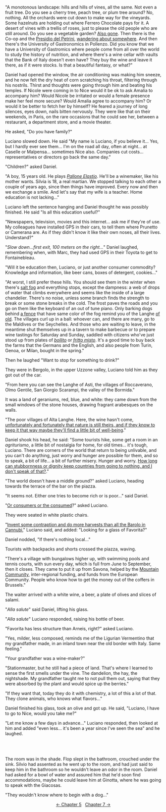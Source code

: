 <!-- Pages 50-54 -->
"A monotonous landscape: hills and hills of vines, all the same. Not even a fruit tree. Do you see a cherry tree, peach tree, or plum tree around? No, nothing. All the orchards were cut down to make way for the vineyards. Some hazelnuts are holding out where Ferrero Chocolate pays for it. A desert of vines with a trellis of roses, just to please the old people who are still around. Do you see a vegetable garden? [Also gone](http://ofvioletsandlicorice.tumblr.com/post/129354078274/notes-questions-uncertainties#alsogone). Then there is the Co-op and the [Presidio del Petrini](http://ofvioletsandlicorice.tumblr.com/post/129354078274/notes-questions-uncertainties#presidio), [wandering about somewhere](http://ofvioletsandlicorice.tumblr.com/post/129354078274/notes-questions-uncertainties#wanderingabout). And then there's the University of Gastronomics in Pollenzo. Did you know that we have a University of Gastromics where people come from all over the world to study the history of nutrition, and where there's a wine cellar with vaults that the Bank of Italy doesn't even have? They buy the wine and leave it there, as if it were stocks. Is that a beautiful fantasy, or what?"

Daniel had opened the window, the air conditioning was making him sneeze, and he now felt the dry heat of corn scratching his throat, filtering through his nostrils. Thirst and thoughts were going through him and beating his temples. If Nicole were coming in to Nice would it be ok to ask Amalia to accompany him? Would Nicole be irritated or would a female presence make her feel more secure? Would Amalia agree to accompany him? Or would it be better to fetch her by himself? He feared a journey of long silences, eyes down, nails bitten nervously. They were like that on their weekends, in Paris, on the rare occasions that he could see her, between a restaurant, a department store, and a movie theater.
<!-- Page 51 -->

He asked, "Do you have family?"

Luciano slowed down. He said "My name is Luciano, if you believe it... Yes, but I hardly ever see them... I'm on the road all day, often at night... at Caselle or Malpensa... sometimes Nice also. Companies cut costs... representatives or directors go back the same day."

"Children?" asked Daniel.

"A boy, 15 years old. He plays [*Pallone Elastio*](http://ofvioletsandlicorice.tumblr.com/post/129354078274/notes-questions-uncertainties#pallone). He'll be a winemaker, like his mother wants. Silvia is 18, a real martian. We stopped talking to each other a couple of years ago, since then things have improved. Every now and then we exchange a smile. And let's say that my wife is a teacher. Home education is not lacking..."

Luciano left the sentence hanging and Daniel thought he was possibly finished. He said "Is all this education useful?"

"Newspapers, television, movies and this internet... ask me if they're of use. My colleagues have installed GPS in their cars, to tell them where Prunetto or Camerana are. As if they didn't know it like their own noses, all their lives. Understand?"

"*Slow down...first exit, 100 meters on the right...*" Daniel laughed, remembering when, with Marc, they had used GPS in their Toyota to get to Fontainebleau. 

"Will it be education then, Luciano, or just another consumer commodity? Knowledge and information, like beer cans, boxes of detergent, cookies..."

"At worst, I still prefer these hills. You should see them in the winter when there's [salt fog](http://ofvioletsandlicorice.tumblr.com/post/129354078274/notes-questions-uncertainties#saltfog) and everything stops, except the dampness: a web of drops of water that climbs everywhere and seems like the inside of a large chandelier. There's no noise, unless some branch finds the strength to break or some stone breaks in the cold. The frost paves the roads and you go on them like the keyboard of an out of tune piano. Only barking dogs behind [a fence](http://ofvioletsandlicorice.tumblr.com/post/129354078274/notes-questions-uncertainties#afence) that have same color of the fog remind you of the Langhe [of old](http://ofvioletsandlicorice.tumblr.com/post/129354078274/notes-questions-uncertainties#ofold). The villages curl up in a ball: whoever can, and there are many, go to the Maldives or the Seychelles. And those who are waiting to leave, in the meantime shut themselves up in a tavern to make barbecue or to prepare wine tastings for Saturday and Sunday, saddled with citizens who've just stood up from plates of [*bollito*](http://ofvioletsandlicorice.tumblr.com/post/129354078274/notes-questions-uncertainties#bollito) or [*fritto misto*](http://ofvioletsandlicorice.tumblr.com/post/129354078274/notes-questions-uncertainties#frittomisto). It's a good time to buy back the farms that the Germans and the English, and also people from Turin, Genoa, or Milan, bought in the spring."
<!-- Page 52 -->

Then he laughed "Want to stop for something to drink?" 

They were in Bergolo, in the upper Uzzone valley, Luciano told him as they got out of the car.

"From here you can see the Langhe of Asti, the villages of Roccaverano, Olmo Gentile, San Giorgio Scarampi, the valley of the Bormida."

It was a land of geraniums, red, blue, and white: they came down from the small windows of the stone houses, drawing fragrant arabesques on the walls.

"The poor villages of Alta Langhe. Here, the wine hasn't come, [unfortunately and fortunately that nature is still theirs, and if they know to keep it that way maybe they'll find a little bit of well-being](http://ofvioletsandlicorice.tumblr.com/post/129354078274/notes-questions-uncertainties#unfortunately)."

Daniel shook his head, he said: "Some tourists hike, some get a room in an *agriturismo*, a little bit of nostalgia for home, for old times... it's tough, Luciano. There are corners of the world that return to being unlivable, and you can't do anything, just worry and hunger are possible for them, and so to speak, a bit of life... a bit of further misery. Hunger and worry. [How long can stubbornness or dignity keep countries from going to nothing, and I don't speak of that?](http://ofvioletsandlicorice.tumblr.com/post/129354078274/notes-questions-uncertainties#howlongcan)."

"The world doesn't have a middle ground?" asked Luciano, heading towards the terrace of the bar on the piazza.

"It seems not. Either one tries to become rich or is poor..." said Daniel.

"[Or consumers or the consumed](http://ofvioletsandlicorice.tumblr.com/post/129354078274/notes-questions-uncertainties#orconsumers)?" asked Luciano. 

They were seated in white plastic chairs. 

"[Invent some contraption and do more harvests than all the Barolo in Cannubi](http://ofvioletsandlicorice.tumblr.com/post/129354078274/notes-questions-uncertainties#inventsuch)," Luciano said, and added: "Looking for a glass of Favorita?"

Daniel nodded, "If there's nothing local..."

Tourists with backpacks and shorts crossed the piazza, waving.

"There's a village with bungalows higher up, with swimming pools and tennis courts, with sun every day, which is full from June to September, then it closes. They came to put it up from Savona, helped by the [Mountain Community](http://ofvioletsandlicorice.tumblr.com/post/129354078274/notes-questions-uncertainties#mountaincommunity), inter-regional funding, and funds from the European Community. People who know how to get the money out of the coffers in Brussels."

The waiter arrived with a white wine, a beer, a plate of olives and slices of salami.

"*Alla salute*" said Daniel, lifting his glass. 

"*Alla salute*" Luciano responded, raising his bottle of beer. 

"Favorita has less structure than Arneis, right?" asked Luciano. 

"Yes, milder, less composed, reminds me of the Ligurian Vermentino that my grandfather made, in an inland town near the old border with Italy. Same feeling."

"Your grandfather was a wine-maker?"

"Stationmaster, but he still had a piece of land. That's where I learned to sense the first smells under the vine. The dandelion, the hay, the nightshade. My grandfather taught me to not pull them out, saying that they were absorbed by the plant and would spice up the berries."

"If they want that, today they do it with chemistry, a lot of this a lot of that. They clone animals, who knows what flavors..."

Daniel finished his glass, took an olive and got up. He said, "Luciano, I have to go to Nice, would you take me?"

"Let me know a few days in advance..." Luciano responded, then looked at him and added "even less... it's been a year since I've seen the sea" and he laughed.

<!-- Page 54 -->
<br/><br/><br/>
The room was in the shade. Flop slept in the bathroom, crouched under the sink. Silvio had assented as he went up to the room, and had just said to keep him in the bathroom so he wouldn't leave an odor in the room. Daniel had asked for a bowl of water and assured him that he'd soon find accommodations, maybe he could leave him at Ginotta, where he was going to speak with the Giacosas.

"They wouldn't know where to begin with a dog..."

<div style="text-align: center">
<a href="http://ofvioletsandlicorice.tumblr.com/post/129778824974/of-violets-and-licorice-chapter-5">&larr;&nbsp;Chapter 5</a>&nbsp;&nbsp;
<a href="http://ofvioletsandlicorice.tumblr.com/post/130091632584/of-violets-and-licorice-chapter-7">Chapter 7&nbsp;&rarr;</a>

</div>
<script>
setupLocSave();
</script>
